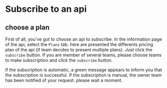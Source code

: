 # Subscribe to an api

## choose a plan
First of all, you've got to choose an api to subscribe. In the information page of the api, select the `Plans` tab.
here are presented the differents pricing plan of the api (if team decides to present multiple plans).
Just click the `subscribe` button. If you are member of several teams, please choose teams to make subscription and click the `subscribe` button.

If the subscription is automatic, a green message appears to inform you that the subscription is successful.
If the subscription is manual, the owner team has been notified of your request. please wait a moment.
